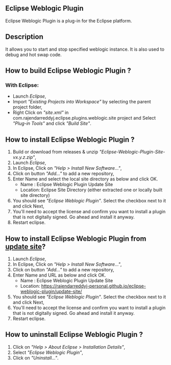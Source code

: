 ## Eclipse Weblogic Plugin
Eclipse Weblogic Plugin is a plug-in for the Eclipse platform.

## Description
It allows you to start and stop specified weblogic instance. It is also used to debug and hot swap code.

## How to build Eclipse Weblogic Plugin ?

### With Eclipse:
- Launch _Eclipse_,
- Import _"Existing Projects into Workspace"_ by selecting the parent project folder,
- Right Click on _"site.xml"_ in com.rajendarreddyj.eclipse.plugins.weblogic.site project and Select _"Plug-in Tools"_ and click _"Build Site"_.

## How to install Eclipse Weblogic Plugin ?
1. Build or download from releases & unzip _"Eclipse-Weblogic-Plugin-Site-vx.y.z.zip"_,
2. Launch _Eclipse_,
3. In Eclipse, Click on _"Help > Install New Software..."_,
3. Click on button _"Add..."_ to add a new repository,
4. Enter Name and select the local site directory as below and click OK.
    * Name    : Eclipse Weblogic Plugin Update Site
    * Location: Eclipse Site Directory (either extracted one or locally built site directory)
5. You should see _"Eclipse Weblogic Plugin"_. Select the checkbox next to it and click Next,
6. You'll need to accept the license and confirm you want to install a plugin that is not digitally signed. Go ahead and install it anyway.
7. Restart eclipse.

## How to install Eclipse Weblogic Plugin from [update site](https://rajendarreddyj-personal.github.io/eclipse-weblogic-plugin/update-site/)?
1. Launch _Eclipse_,
2. In Eclipse, Click on _"Help > Install New Software..."_,
3. Click on button _"Add..."_ to add a new repository,
4. Enter Name and URL as below and click OK.
    * Name    : Eclipse Weblogic Plugin Update Site
    * Location: https://rajendarreddyj-personal.github.io/eclipse-weblogic-plugin/update-site/
5. You should see _"Eclipse Weblogic Plugin"_. Select the checkbox next to it and click Next,
6. You'll need to accept the license and confirm you want to install a plugin that is not digitally signed. Go ahead and install it anyway.
7. Restart eclipse.

## How to uninstall Eclipse Weblogic Plugin ?
1. Click on _"Help > About Eclipse > Installation Details"_,
2. Select _"Eclipse Weblogic Plugin"_,
3. Click on _"Uninstall..."_.
